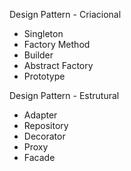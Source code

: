 Design Pattern - Criacional
- Singleton
- Factory Method
- Builder 
- Abstract Factory
- Prototype

Design Pattern - Estrutural
- Adapter
- Repository
- Decorator
- Proxy
- Facade
